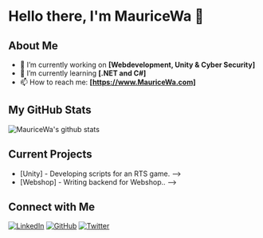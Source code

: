 # Hello there, I'm MauriceWa 👋

## About Me
- 🔭 I’m currently working on **[Webdevelopment, Unity & Cyber Security]**
- 🌱 I’m currently learning **[.NET and C#]**
- 📫 How to reach me: **[https://www.MauriceWa.com]**

## My GitHub Stats
![MauriceWa's github stats](https://github-readme-stats.vercel.app/api?username=MauriceWa&show_icons=true&theme=radical)




## Current Projects
- [Unity] - Developing scripts for an RTS game. -->
- [Webshop] - Writing backend for Webshop.. -->
<!-- ([repository-link](https://github.com/MauriceWa/Profile)) -->
## Connect with Me
[![LinkedIn][3.2]][3]
[![GitHub][6.2]][6]
[![Twitter][1.2]][1]

<!-- Icons -->

[1.2]: http://i.imgur.com/wWzX9uB.png 
[3.2]: https://raw.githubusercontent.com/MartinHeinz/MartinHeinz/master/linkedin-3-16.png 
[6.2]: http://i.imgur.com/9I6NRUm.png 

<!-- Links to social media accounts -->

[1]: https://twitter.com/BladeKrayo68644
[3]: https://www.linkedin.com/in/maurice-waaijer-6b2789291/
[6]: http://www.github.com/MauriceWa
